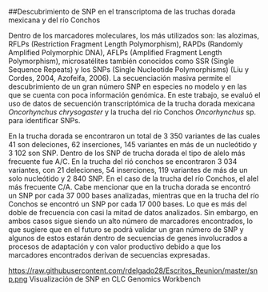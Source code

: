 ##Descubrimiento de SNP en el transcriptoma de las truchas dorada mexicana y del río Conchos 

Dentro de los marcadores moleculares, los más utilizados son: las alozimas, RFLPs (Restriction Fragment Length Polymorphism), RAPDs (Randomly Amplified Polymorphic DNA), AFLPs (Amplified Fragment Length Polymorphism), microsatélites también conocidos como SSR (Single Sequence Repeats) y los SNPs (Single Nucleotide Polymorphisms) (Liu y Cordes, 2004, Azofeifa, 2006). La secuenciación masiva permite el descubrimiento de un gran número SNP en especies no modelo y en las que se cuenta con poca información genómica. En este trabajo, se evaluó el uso de datos de secuención transcriptómica de la trucha dorada mexicana *Oncorhynchus chrysogaster* y la trucha del río Conchos *Oncorhynchus* sp. para identificar SNPs. 

En la trucha dorada se encontraron un total de 3 350 variantes de las cuales 41 son deleciones, 62 inserciones, 145 variantes en más de un nucleótido y 3 102 son SNP. Dentro de los SNP de trucha dorada el tipo de alelo más frecuente fue A/C. En la trucha del rió conchos se encontraron 3 034 variantes, con 21 deleciones, 54 inserciones, 119 variantes de más de un solo nucleótido y 2 840 SNP. En el caso de la trucha del río Conchos, el alel más frecuente C/A. Cabe mencionar que en la trucha dorada se encontró un SNP por cada 37 000 bases analizadas, mientras que en la trucha del río Conchos se encontró un SNP por cada 17 000 bases. Lo que es más del doble de frecuencia con casi la mitad de datos analizados. Sin embargo, en ambos casos sigue siendo un alto número de marcadores encontrados, lo que sugiere que en el futuro se podrá validar un gran número de SNP y algunos de estos estarán dentro de secuencias de genes involucrados a procesos de adaptación y con valor productivo debido a que los marcadores encontrados derivan de secuencias expresadas.


https://raw.githubusercontent.com/rdelgado28/Escritos_Reunion/master/snp.png
Visualización de SNP en CLC Genomics Workbench
